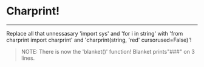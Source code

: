 # Charprint!
---
Replace all that unnessasary 'import sys' and 'for i in string' with 'from charprint import charprint' and 'charprint(string, 'red' cursorused=False)'!
> NOTE: There is now the 'blanket()' function! Blanket prints"###" on 3 lines. 
